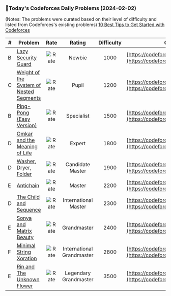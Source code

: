 ### 🌟Today's Codeforces Daily Problems (2024-02-02)
(Notes: The problems were curated based on their level of difficulty and listed from Codeforces's existing problems)
[10 Best Tips to Get Started with Codeforces](https://github.com/ika9810/Codeforces-Daily-Problems/blob/main/10%20Best%20Tips%20to%20Get%20Started%20with%20Codeforces.md)

| # | Problem | Rate| Rating | Difficulty | Contest |
|---| ----- | :--------: | :----------: | :----------: | ---------- |
|B|[Lazy Security Guard](https://codeforces.com/contest/859/problem/B)|![Rate](https://img.shields.io/badge/Newbie-1000-lightgrey)|Newbie|1000|[https://codeforces.com/contest/859](https://codeforces.com/contest/859)|
|C|[Weight of the System of Nested Segments](https://codeforces.com/contest/1650/problem/C)|![Rate](https://img.shields.io/badge/Pupil-1200-brightgreen)|Pupil|1200|[https://codeforces.com/contest/1650](https://codeforces.com/contest/1650)|
|B|[Ping-Pong (Easy Version)](https://codeforces.com/contest/320/problem/B)|![Rate](https://img.shields.io/badge/Specialist-1500-9cf)|Specialist|1500|[https://codeforces.com/contest/320](https://codeforces.com/contest/320)|
|D|[Omkar and the Meaning of Life](https://codeforces.com/contest/1583/problem/D)|![Rate](https://img.shields.io/badge/Expert-1800-blue)|Expert|1800|[https://codeforces.com/contest/1583](https://codeforces.com/contest/1583)|
|D|[Washer, Dryer, Folder](https://codeforces.com/contest/452/problem/D)|![Rate](https://img.shields.io/badge/Candidate%20Master-1900-blueviolet)|Candidate Master|1900|[https://codeforces.com/contest/452](https://codeforces.com/contest/452)|
|E|[Antichain](https://codeforces.com/contest/353/problem/E)|![Rate](https://img.shields.io/badge/Master-2200-orange)|Master|2200|[https://codeforces.com/contest/353](https://codeforces.com/contest/353)|
|D|[The Child and Sequence](https://codeforces.com/contest/438/problem/D)|![Rate](https://img.shields.io/badge/International%20Master-2300-orange)|International Master|2300|[https://codeforces.com/contest/438](https://codeforces.com/contest/438)|
|E|[Sonya and Matrix Beauty](https://codeforces.com/contest/1080/problem/E)|![Rate](https://img.shields.io/badge/Grandmaster-2400-red)|Grandmaster|2400|[https://codeforces.com/contest/1080](https://codeforces.com/contest/1080)|
|F|[Minimal String Xoration](https://codeforces.com/contest/1654/problem/F)|![Rate](https://img.shields.io/badge/International%20Grandmaster-2800-red)|International Grandmaster|2800|[https://codeforces.com/contest/1654](https://codeforces.com/contest/1654)|
|E|[Rin and The Unknown Flower](https://codeforces.com/contest/1292/problem/E)|![Rate](https://img.shields.io/badge/Legendary%20Grandmaster-3500-red)|Legendary Grandmaster|3500|[https://codeforces.com/contest/1292](https://codeforces.com/contest/1292)|
